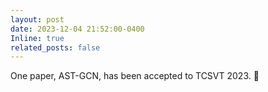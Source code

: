 ```yaml
---
layout: post
date: 2023-12-04 21:52:00-0400
Inline: true
related_posts: false
---
```


One paper, AST-GCN, has been accepted to TCSVT 2023.  🤩

